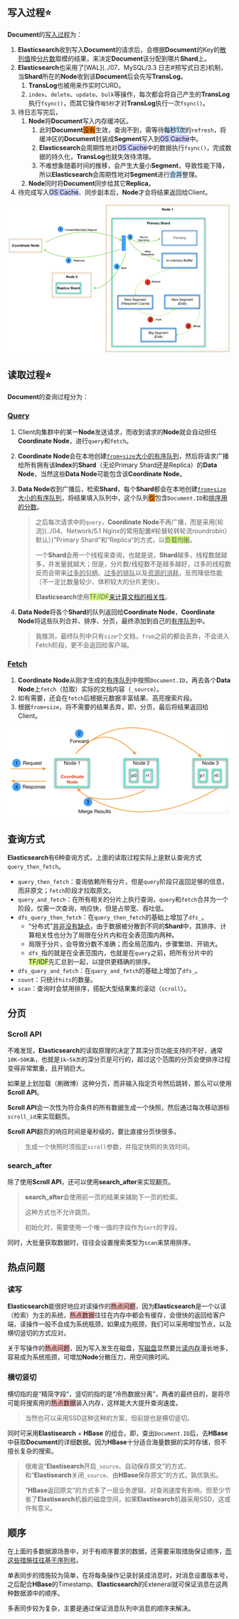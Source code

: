 ## 写入过程⭐

**Document**的[写入过程](https://blog.csdn.net/zwgdft/article/details/83619905)为：

1. **Elasticsearch**收到写入**Document**的请求后，会根据**Document**的Key的<u>散列值</u>按<u>分片数</u>取模的结果，来决定**Document**该分配到哪片**Shard**上。
2. **Elasticsearch**也采用了[WAL](../07、MySQL/3.3 日志#预写式日志)机制，当**Shard**所在的**Node**收到该**Document**后会先写**TransLog**。
   1. **TransLog**也被用来作实时CURD。
   2. `index`、`delete`、`update`、`bulk`等操作，每次都会将自己产生的**TransLog**执行`fsync()`，而其它操作`每5秒`才对**TransLog**执行一次`fsync()`。
3. 待日志写完后，
   1. **Node**将**Document**写入内存缓冲区。
      1. 此时**Document**<span style=background:#ff8000>没有</span>生效，查询不到，需等待<span style=background:#c2e2ff>每秒1次</span>的`refresh`，将缓冲区的**Document**封装成**Segment**写入到<span style=background:#c9ccff>OS Cache</span>中。
      2. **Elasticsearch**会周期性地对<span style=background:#c9ccff>OS Cache</span>中的数据执行`fsync()`，完成数据的持久化，**TransLog**也就失效待清理。
      3. 不难想象随着时间的推移，会产生大量小**Segment**，导致性能下降，所以**Elasticsearch**会周期性地对**Segment**进行<span style=background:#c2e2ff>合并</span>整理。
   2. **Node**同时将**Document**同步给其它**Replica**。
4. 待完成写入<span style=background:#c9ccff>OS Cache</span>、同步副本后，**Node**才会将结果返回给Client。

![](../images/9/elasticsearch_write.png)



## 读取过程⭐

**Document**的查询过程分为：

### [Query](https://www.elastic.co/guide/cn/elasticsearch/guide/current/_query_phase.html)

1. Client向集群中的某一**Node**发送请求，而收到请求的**Node**就会自动担任**Coordinate Node**，进行`query`和`fetch`。

2. **Coordinate Node**会在本地创建<u>`from+size`大小的有序队列</u>，然后将请求广播给所有拥有该**Index**的**Shard**（无论Primary Shard还是Replica）的**Data Node**，当然这些**Data Node**可能包含该**Coordinate Node**。

3. **Data Node**收到广播后，检索**Shard**，每个**Shard**都会在本地创建<u>`from+size`大小的有序队列</u>，将结果填入队列中，这个队列<span style=background:#ff8000>仅</span>包含`Document.ID`和<u>排序用的分数</u>。

   > 之后每次请求中的`query`，**Coordinate Node**不再广播，而是采用[轮流](../04、Network/5.1 Nginx的常用配置#轮替轮转轮流roundrobin）默认）)”Primary Shard“和”Replica“的方式，以<span style=background:#d4fe7f>负载均衡</span>。
   >
   > 一个**Shard**会用一个线程来查询，也就是说，**Shard**越多，线程数就越多，并发量就越大；但是，分片数/线程数不是越多越好，过多的线程数反而会带来<u>过多的句柄</u>、<u>过多的排队</u>以及<u>资源的消耗</u>，反而降低性能（不一定比数量较少、体积较大的分片更快）。
   >
   > **Elasticsearch**使用<span style=background:#d4fe7f>TF/IDF</span>[来计算文档的相关性](https://www.elastic.co/guide/en/elasticsearch/guide/current/relevance-intro.html)。

4. **Data Node**将各个**Shard**的队列返回给**Coordinate Node**，**Coordinate Node**将这些队列合并、排序、分页，最终添加到自己的<u>有序队列</u>中。

   > 我推测，最终队列中只有`size`个文档，`from`之前的都会丢弃，不会进入Fetch阶段，更不会返回给客户端。

### [Fetch](https://www.elastic.co/guide/cn/elasticsearch/guide/current/_fetch_phase.html)

1. **Coordinate Node**从刚才生成的<u>有序队列</u>中按照`Document.ID`，再去各个**Data Node**上`fetch`（拉取）实际的文档内容（`_source`）。
2. 如有需要，还会在`fetch`后根据元数据丰富结果、高亮搜索片段。
3. 根据`from+size`，将不需要的结果丢弃，即，分页，最后将结果返回给Client。

![](../images/9/elasticsearch_read.png)



## 查询方式

**Elasticsearch**有6种查询方式，上面的读取过程实际上是默认查询方式`query_then_fetch`。

- `query_then_fetch`：查询依赖所有分片，但是`query`阶段只返回足够的信息，而非原文；`fetch`阶段才拉取原文。
- `query_and_fetch`：在所有相关的分片上执行查询，`query`和`fetch`合并为一个阶段，仅需一次查询，响应快，但是占带宽、吞吐低。
- `dfs_query_then_fetch`：在`query_then_fetch`的基础上增加了`dfs_`。
  - “分布式”[并非没有缺点](https://blog.csdn.net/wangyunpeng0319/article/details/78218332)，由于数据被分散到不同的**Shard**中，其排序、计算相关性也分为了局限在分片内和在全表范围内两种。
  - 局限于分片，会导致分数不准确；而全局范围内，步骤繁琐、开销大。
  - `dfs_`指的就是在全表范围内，也就是在`query`之前，把所有分片中的<span style=background:#d4fe7f>TF/IDF</span>先汇总到一起，以提供更精确的排序。
- `dfs_query_and_fetch`：在`query_and_fetch`的基础上增加了`dfs_`。
- `count`：只统计`hits`的数量。
- `scan`：查询时会禁用排序，搭配大型结果集的滚动（`scroll`）。



## 分页

### Scroll API

不难发现，**Elasticsearch**的读取原理的决定了其深分页功能支持的不好，通常`10K~50K条`，也就是`1k~5k页`的深分页是可行的，超过这个范围的分页会使排序过程变得非常繁重，且开销巨大。

如果是上划加载（刷微博）这种分页，而非输入指定页号然后跳转，那么可以使用**Scroll API**。

**Scroll API**会一次性为符合条件的所有数据生成一个快照，然后通过每次移动游标`scroll_id`来实现翻页。

**Scroll API**翻页的响应时间是毫秒级的，要比直接分页快很多。

> 生成一个快照时须指定`scroll`参数，并指定快照的失效时间。

### search_after

除了使用**Scroll API**，还可以使用**search_after**来实现翻页。

> **search_after**会使用前一页的结果来辅助下一页的检索。
>
> 这种方式也不允许跳页。
>
> 初始化时，需要使用一个唯一值的字段作为`Sort`的字段。

同时，大批量获取数据时，往往会设置搜索类型为`scan`来禁用排序。



## 热点问题

### 读写

**Elasticsearch**能很好地应对读操作的<span style=background:#ffb8b8>热点问题</span>，因为**Elasticsearch**是一个以读（检索）为主的系统，<span style=background:#ffb8b8>热点数据</span>往往在内存中都会有缓存，会很快的返回给客户端，读操作一般不会成为系统瓶颈，如果成为瓶颈，我们可以采用增加节点，以及横切竖切的方式应对。

关于写操作的<span style=background:#ffb8b8>热点问题</span>，因为写入发生在磁盘，<u>写磁盘</u>显然要比<u>读内存</u>漫长地多，容易成为系统瓶颈，可增加**Node**分散压力，用空间换时间。

### 横切竖切

横切指的是“精简字段”，竖切的指的是“冷热数据分离”，两者的最终目的，是将尽可能将搜索用的<span style=background:#ffb8b8>热点数据</span>装入内存，这样能大大提升查询速度。

> 当然也可以采用SSD这种这种的方案，但前提也是横切竖切。

同时可采用**Elastisearch** + **HBase** 的组合，即，查出`Document.ID`后，去**HBase**中获取**Document**的详细数据。因为**HBase**十分适合海量数据的实时存储，但不擅长复杂的搜索。

> 很难说“**Elastisearch**开启`_source`、自动保存原文”的方式，和“**Elastisearch**关闭`_source`、由**HBase**保存原文”的方式，孰优孰劣。
>
> “**HBase**返回原文”的方式多了一层业务逻辑，对查询速度有影响，但至少节省了**Elastisearch**机器的磁盘空间，如果**Elastisearch**机器采用SSD，这或许有意义。



## 顺序

在上面的多数据源场景中，对于有顺序要求的数据，还需要采取措施保证顺序，[而这些措施往往基于序列号](https://www.infoq.cn/article/qxfxsot5uuh1-wqjwmqg)。

单表同步的措施较为简单，在将每条操作记录封装成消息时，对消息设置版本号，之后配合**HBase**的Timestamp、**Elasticsearch**的Exteneral就可保证消息在这两种数据源中的顺序。

多表同步较为复杂，主要是通过保证消息队列中消息的顺序来解决。

